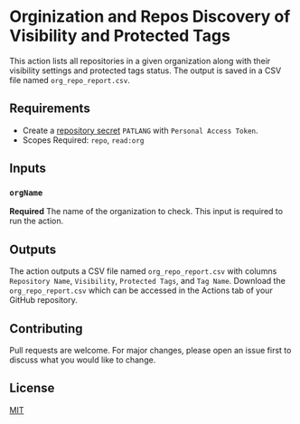 # Orginization and Repos Discovery of Visibility and Protected Tags

This action lists all repositories in a given organization along with their visibility settings and protected tags status. The output is saved in a CSV file named `org_repo_report.csv`.

## Requirements

- Create a [repository secret](https://docs.github.com/en/actions/security-guides/using-secrets-in-github-actions) ```PATLANG``` with ```Personal Access Token```.
- Scopes Required: ```repo```, ```read:org```

## Inputs

### `orgName`

**Required** The name of the organization to check. This input is required to run the action.

## Outputs

The action outputs a CSV file named `org_repo_report.csv` with columns `Repository Name`, `Visibility`, `Protected Tags`, and `Tag Name`.
Download the `org_repo_report.csv` which can be accessed in the Actions tab of your GitHub repository.

## Contributing

Pull requests are welcome. For major changes, please open an issue first to discuss what you would like to change.

## License

[MIT](https://choosealicense.com/licenses/mit/)

